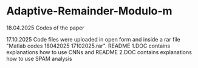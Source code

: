 # Adaptive-Remainder-Modulo-m
18.04.2025 Codes of the paper

17.10.2025 Code files were uploaded in open form and inside a rar file "Matlab codes 18042025 17102025.rar".
README 1.DOC contains explanations how to use CNNs and README 2.DOC contains explanations how to use SPAM analysis
